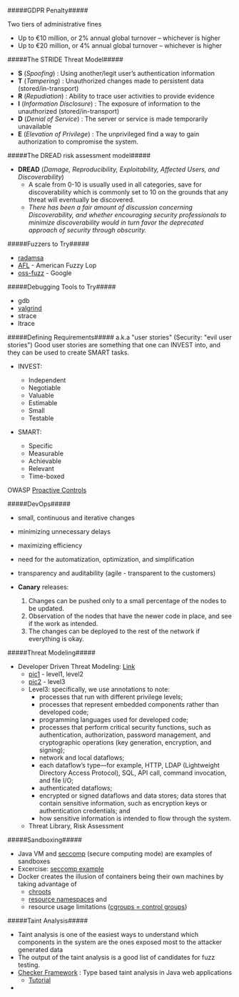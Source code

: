 #####GDPR Penalty#####

Two tiers of administrative fines

* Up to €10 million, or 2% annual global turnover – whichever is higher
* Up to €20 million, or 4% annual global turnover – whichever is higher

#####The STRIDE Threat Model#####

* **S** (*Spoofing*) : Using another/legit user’s authentication information 
* **T** (*Tampering*) : Unauthorized changes made to persistent data (stored/in-transport) 
* **R** (*Repudiation*) : Ability to trace user activities to provide evidence
* **I** (*Information Disclosure*) : The exposure of information to the unauthorized (stored/in-transport) 
* **D** (*Denial of Service*) : The server or service is made temporarily unavailable
* **E** (*Elevation of Privilege*) : The unprivileged find a way to gain authorization to compromise the system.

#####The DREAD risk assessment model#####

* **DREAD** (*Damage, Reproducibility, Exploitability, Affected Users, and Discoverability*)  
	* A scale from 0-10 is usually used in all categories, save for discoverability which is commonly set to 10 on the grounds that any threat will eventually be discovered.
	* *There has been a fair amount of discussion concerning Discoverability, and whether encouraging security professionals to minimize discoverability would in turn favor the deprecated approach of security through obscurity.*

#####Fuzzers to Try#####
* [radamsa](https://gitlab.com/akihe/radamsa)
* [AFL](http://lcamtuf.coredump.cx/afl/) - American Fuzzy Lop
* [oss-fuzz](https://github.com/google/oss-fuzz) - Google

#####Debugging Tools to Try#####
* gdb
* [valgrind](http://www.valgrind.org/)
* strace
* ltrace

#####Defining Requirements#####
a.k.a "user stories" (Security: "evil user stories")
Good user stories are something that one can INVEST into, and they can be used to create SMART tasks.

* INVEST:
	* Independent
	* Negotiable
	* Valuable
	* Estimable
	* Small
	* Testable

* SMART:
	* Specific
	* Measurable
	* Achievable
	* Relevant
	* Time-boxed

OWASP [Proactive Controls](https://www.owasp.org/index.php/OWASP_Proactive_Controls)

#####DevOps#####
* small, continuous and iterative changes
* minimizing unnecessary delays
* maximizing efficiency 
* need for the automatization, optimization, and simplification
* transparency and auditability (agile - transparent to the customers)

* **Canary** releases: 
	1. Changes can be pushed only to a small percentage of the nodes to be updated. 
	2. Observation of the nodes that have the newer code in place, and see if the work as intended. 
	3. The changes can be deployed to the rest of the network if everything is okay.

#####Threat Modeling#####
* Developer Driven Threat Modeling: [Link](https://www.infoq.com/articles/developer-driven-threat-modeling)
	* [pic1](https://res.infoq.com/articles/developer-driven-threat-modeling/en/resources/figure1large.jpg) - level1, level2
	* [pic2](https://res.infoq.com/articles/developer-driven-threat-modeling/en/resources/figure2large.jpg) - level3
	* Level3: specifically, we use annotations to note:
		* processes that run with different privilege levels;
		* processes that represent embedded components rather than developed code;
		* programming languages used for developed code;
		* processes that perform critical security functions, such as authentication, authorization, password management, and cryptographic operations (key generation, encryption, and signing);
		* network and local dataflows;
		* each dataflow’s type—for example, HTTP, LDAP (Lightweight Directory Access Protocol), SQL, API call, command invocation, and file I/O;
		* authenticated dataflows;
		* encrypted or signed dataflows and data stores;
data stores that contain sensitive information, such as encryption keys or authentication credentials; and
		* how sensitive information is intended to flow through the system.
	* Threat Library, Risk Assessment

#####Sandboxing#####
* Java VM and [seccomp](https://en.wikipedia.org/wiki/Seccomp) (secure computing mode) are examples of sandboxes
* Excercise: [seccomp example](https://outflux.net/teach-seccomp/)
* Docker creates the illusion of containers being their own machines by taking advantage of 
	* [chroots](https://en.wikipedia.org/wiki/Chroot)
	* [resource namespaces](https://en.wikipedia.org/wiki/Linux_namespaces) and 
	* resource usage limitations ([cgroups = control groups](https://en.wikipedia.org/wiki/Cgroups))

#####Taint Analysis#####
* Taint analysis is one of the easiest ways to understand which components in the system are the ones exposed most to the attacker generated data
* The output of the taint analysis is a good list of candidates for fuzz testing. 
* [Checker Framework](https://checkerframework.org/) : Type based taint analysis in Java web applications
	* [Tutorial](https://checkerframework.org/tutorial/webpages/security-error-eclipse.html)
* 